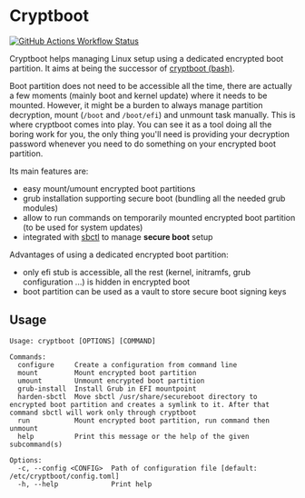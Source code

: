 # Cryptboot

[![GitHub Actions Workflow Status](https://img.shields.io/github/actions/workflow/status/qjerome/cryptboot-rs/rust.yml?style=for-the-badge)](https://github.com/qjerome/cryptboot-rs/actions/workflows/rust.yml)


Cryptboot helps managing Linux setup using a dedicated encrypted boot partition.
It aims at being the successor of [cryptboot (bash)](https://github.com/xmikos/cryptboot).

Boot partition does not need to be accessible all the time, there are actually a few moments (mainly boot and kernel update) where it needs to be mounted.
However, it might be a burden to always manage partition decryption, mount (`/boot` and `/boot/efi`) and unmount task manually. This is where cryptboot comes into play.
You can see it as a tool doing all the boring work for you, the only thing you'll need is providing your decryption password whenever you need
to do something on your encrypted boot partition.

Its main features are:
* easy mount/umount encrypted boot partitions
* grub installation supporting secure boot (bundling all the needed grub modules)
* allow to run commands on temporarily mounted encrypted boot partition (to be used for system updates)
* integrated with [sbctl](https://github.com/Foxboron/sbctl) to manage **secure boot** setup
  
Advantages of using a dedicated encrypted boot partition:
* only efi stub is accessible, all the rest (kernel, initramfs, grub configuration ...) is hidden in encrypted boot
* boot partition can be used as a vault to store secure boot signing keys

## Usage

```
Usage: cryptboot [OPTIONS] [COMMAND]

Commands:
  configure     Create a configuration from command line
  mount         Mount encrypted boot partition
  umount        Unmount encrypted boot partition
  grub-install  Install Grub in EFI mountpoint
  harden-sbctl  Move sbctl /usr/share/secureboot directory to encrypted boot partition and creates a symlink to it. After that command sbctl will work only through cryptboot
  run           Mount encrypted boot partition, run command then unmount
  help          Print this message or the help of the given subcommand(s)

Options:
  -c, --config <CONFIG>  Path of configuration file [default: /etc/cryptboot/config.toml]
  -h, --help             Print help
```
